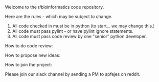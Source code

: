 Welcome to the r/bioinformatics code repository.  

Here are the rules - which may be subject to change.

1.  All code checked in must be in python (to start... we may change this.)
2.  All code must pass pylint - or have pylint ignore statements.
3.  All code must pass code review by one "senior" python developer. 

How to do code review:

How to propose new ideas:

How to join the project:

Please join our slack channel by sending a PM to apfejes on reddit.  
